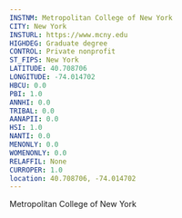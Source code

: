 ```yaml
---
INSTNM: Metropolitan College of New York
CITY: New York
INSTURL: https://www.mcny.edu
HIGHDEG: Graduate degree
CONTROL: Private nonprofit
ST_FIPS: New York
LATITUDE: 40.708706
LONGITUDE: -74.014702
HBCU: 0.0
PBI: 1.0
ANNHI: 0.0
TRIBAL: 0.0
AANAPII: 0.0
HSI: 1.0
NANTI: 0.0
MENONLY: 0.0
WOMENONLY: 0.0
RELAFFIL: None
CURROPER: 1.0
location: 40.708706, -74.014702
---
```

Metropolitan College of New York